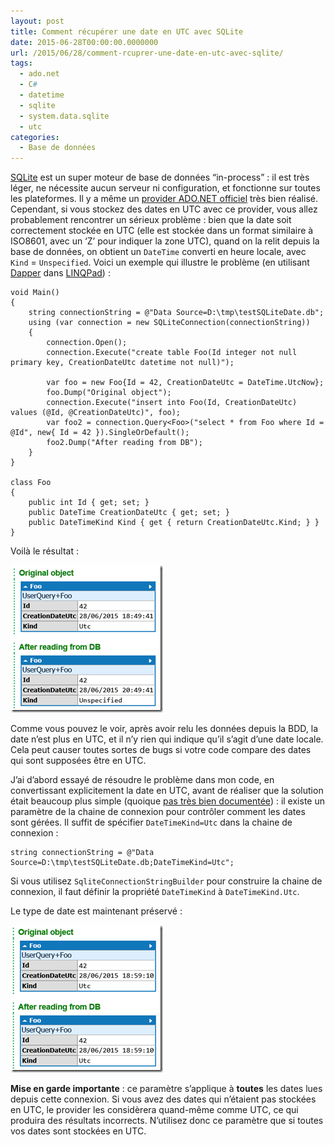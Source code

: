 ```yaml
---
layout: post
title: Comment récupérer une date en UTC avec SQLite
date: 2015-06-28T00:00:00.0000000
url: /2015/06/28/comment-rcuprer-une-date-en-utc-avec-sqlite/
tags:
  - ado.net
  - C#
  - datetime
  - sqlite
  - system.data.sqlite
  - utc
categories:
  - Base de données
---
```



[SQLite](http://www.sqlite.org/) est un super moteur de base de données “in-process” : il est très léger, ne nécessite aucun serveur ni configuration, et fonctionne sur toutes les plateformes. Il y a même un [provider ADO.NET officiel](http://system.data.sqlite.org/) très bien réalisé. Cependant, si vous stockez des dates en UTC avec ce provider, vous allez probablement rencontrer un sérieux problème : bien que la date soit correctement stockée en UTC (elle est stockée dans un format similaire à ISO8601, avec un ‘Z’ pour indiquer la zone UTC), quand on la relit depuis la base de données, on obtient un `DateTime` converti en heure locale, avec `Kind` = `Unspecified`. Voici un exemple qui illustre le problème (en utilisant [Dapper](https://github.com/StackExchange/dapper-dot-net) dans [LINQPad](http://www.linqpad.net/)) :

```
void Main()
{
    string connectionString = @"Data Source=D:\tmp\testSQLiteDate.db";
    using (var connection = new SQLiteConnection(connectionString))
    {
        connection.Open();
        connection.Execute("create table Foo(Id integer not null primary key, CreationDateUtc datetime not null)");
        
        var foo = new Foo{Id = 42, CreationDateUtc = DateTime.UtcNow};
        foo.Dump("Original object");
        connection.Execute("insert into Foo(Id, CreationDateUtc) values (@Id, @CreationDateUtc)", foo);
        var foo2 = connection.Query<Foo>("select * from Foo where Id = @Id", new{ Id = 42 }).SingleOrDefault();
        foo2.Dump("After reading from DB");
    }
}

class Foo
{
    public int Id { get; set; }
    public DateTime CreationDateUtc { get; set; }
    public DateTimeKind Kind { get { return CreationDateUtc.Kind; } }
}
```

Voilà le résultat :

![image_thumb\[1\]](image_thumb1.png "image_thumb[1]")

Comme vous pouvez le voir, après avoir relu les données depuis la BDD, la date n’est plus en UTC, et il n’y rien qui indique qu’il s’agit d’une date locale. Cela peut causer toutes sortes de bugs si votre code compare des dates qui sont supposées être en UTC.

J’ai d’abord essayé de résoudre le problème dans mon code, en convertissant explicitement la date en UTC, avant de réaliser que la solution était beaucoup plus simple (quoique [pas très bien documentée](http://www.nudoq.org/#!/Packages/System.Data.SQLite/System.Data.SQLite/SQLiteConnectionStringBuilder/P/DateTimeKind)) : il existe un paramètre de la chaine de connexion pour contrôler comment les dates sont gérées. Il suffit de spécifier `DateTimeKind=Utc` dans la chaine de connexion :

```
string connectionString = @"Data Source=D:\tmp\testSQLiteDate.db;DateTimeKind=Utc";
```

Si vous utilisez `SqliteConnectionStringBuilder` pour construire la chaine de connexion, il faut définir la propriété `DateTimeKind` à `DateTimeKind.Utc`.

Le type de date est maintenant préservé :

![image_thumb\[2\]](image_thumb2.png "image_thumb[2]")



**Mise en garde importante** : ce paramètre s’applique à **toutes** les dates lues depuis cette connexion. Si vous avez des dates qui n’étaient pas stockées en UTC, le provider les considèrera quand-même comme UTC, ce qui produira des résultats incorrects. N’utilisez donc ce paramètre que si toutes vos dates sont stockées en UTC.

